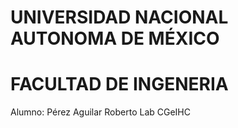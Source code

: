 # UNIVERSIDAD NACIONAL AUTONOMA DE MÉXICO
# FACULTAD DE INGENERIA
Alumno: Pérez Aguilar Roberto 
Lab CGeIHC
